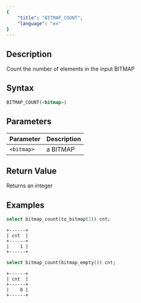 ```yaml
---
{
    "title": "BITMAP_COUNT",
    "language": "en"
}
---
```


## Description

Count the number of elements in the input BITMAP

## Syntax

```sql
BITMAP_COUNT(<bitmap>)
```

## Parameters

| Parameter  | Description |
|------------|-------------|
| `<bitmap>` | a BITMAP    |

## Return Value

Returns an integer

## Examples

```sql
select bitmap_count(to_bitmap(1)) cnt;
```

```text
+------+
| cnt  |
+------+
|    1 |
+------+
```

```sql
select bitmap_count(bitmap_empty()) cnt;
```

```text
+------+
| cnt  |
+------+
|    0 |
+------+
```

